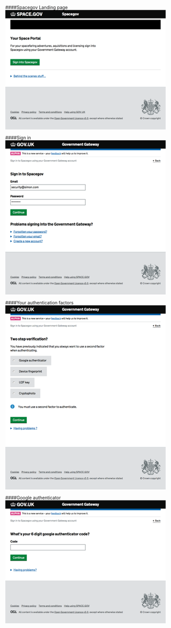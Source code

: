 ####Spacegov Landing page
![](./spacegov_landing_page.png)

####Sign in
![](./sign_in.png)

####Your authentication factors
![](./your_auth_factors.png)

####Google authenticator
![](./google_authenticator.png)